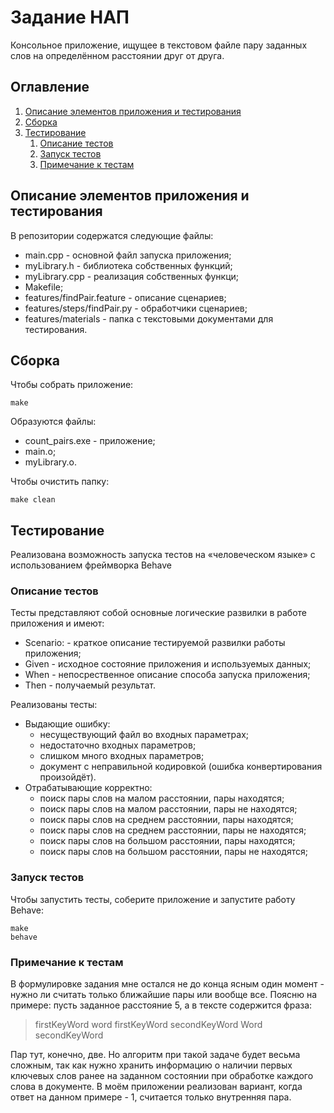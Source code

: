 # Задание НАП

Консольное приложение, ищущее в текстовом файле пару заданных слов на определённом расстоянии друг от друга.


## Оглавление
1. [Описание элементов приложения и тестирования](#introduction)
2. [Сборка](#paragraph1)
3. [Тестирование](#paragraph2)
	1. [Описание тестов](#subparagraph21)
	2. [Запуск тестов](#subparagraph22)
	3. [Примечание к тестам](#subparagraph23)

## Описание элементов приложения и тестирования <a name="introduction"></a>

В репозитории содержатся следующие файлы:

* main.cpp - основной файл запуска приложения;
* myLibrary.h - библиотека собственных функций;
* myLibrary.cpp - реализация собственных функци;
* Makefile;
* features/findPair.feature - описание сценариев;
* features/steps/findPair.py - обработчики сценариев;
* features/materials - папка с текстовыми документами для тестирования.

## Сборка <a name="paragraph1"></a>

Чтобы собрать приложение: 
```
make
```

Образуются файлы:

* count_pairs.exe - приложение;
* main.o;
* myLibrary.o.

Чтобы очистить папку:
```
make clean
```

## Тестирование <a name="paragraph2"></a>

Реализована возможность запуска тестов на «человеческом языке» с использованием фреймворка Behave

### Описание тестов <a name="subparagraph21"></a>

Тесты представляют собой основные логические развилки в работе приложения и имеют:

* Scenario: - краткое описание тестируемой развилки работы приложения;
* Given - исходное состояние приложения и используемых данных;
* When - непосрественное описание способа запуска приложения;
* Then - получаемый результат.

Реализованы тесты:

* Выдающие ошибку:
	* несуществующий файл во входных параметрах;
	* недостаточно входных параметров;
	* слишком много входных параметров;
	* документ с неправильной кодировкой (ошибка конвертирования произойдёт).
* Отрабатывающие корректно:
	* поиск пары слов на малом расстоянии, пары находятся;
	* поиск пары слов на малом расстоянии, пары не находятся;
	* поиск пары слов на среднем расстоянии, пары находятся;
	* поиск пары слов на среднем расстоянии, пары не находятся;
	* поиск пары слов на большом расстоянии, пары находятся;
	* поиск пары слов на большом расстоянии, пары не находятся;

### Запуск тестов <a name="subparagraph22"></a>

Чтобы запустить тесты, соберите приложение и запустите работу Behave:

```
make
behave
```

### Примечание к тестам <a name="subparagraph23"></a>

В формулировке задания мне остался не до конца ясным один момент - нужно ли считать только ближайшие пары или вообще все. Поясню на примере: пусть заданное расстояние 5, а в тексте содержится фраза:

> firstKeyWord word firstKeyWord secondKeyWord Word secondKeyWord  

Пар тут, конечно, две. Но алгоритм при такой задаче будет весьма сложным, так как нужно хранить информацию о наличии первых ключевых слов ранее на заданном состоянии при обработке каждого слова в документе. В моём приложении реализован вариант, когда ответ на данном примере - 1, считается только внутренняя пара.
